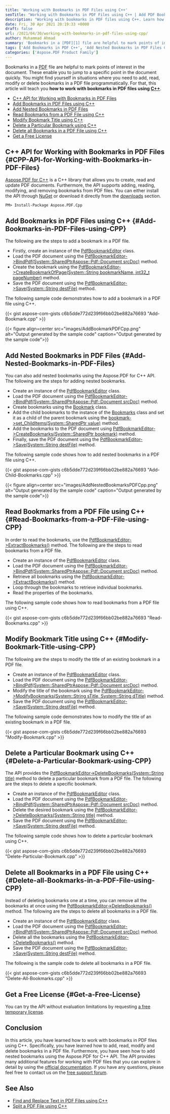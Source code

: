 ```yaml
---
title: 'Working with Bookmarks in PDF Files using C++'
seoTitle: "Working with Bookmarks in PDF Files using C++ | Add PDF Bookmarks"
description: "Working with bookmarks in PDF files using C++. Learn how to add, read, modify and remove bookmarks within your C++ applications with a simple-to-use API."
date: Fri, 30 Apr 2021 20:19:33 +0000
draft: false
url: /2021/04/30/working-with-bookmarks-in-pdf-files-using-cpp/
author: Muhammad Ahmad
summary: 'Bookmarks in a [PDF][1] file are helpful to mark points of interest in the document. These enable you to jump to that point in the document quickly. You might find yourself in situations where you need to add, modify or delete bookmarks in a PDF file programmatically. For that, this article will teach you **how to work with bookmarks in PDF files using C++**.'
tags: ['Add Bookmarks in PDF C++', 'Add Nested Bookmarks in PDF Files C++', 'Delete All Bookmarks from PDF File C++', 'Delete Particular Bookmark from PDF File C++', 'Read PDF Bookmarks C++']
categories: ['Aspose.PDF Product Family']
---
```


Bookmarks in a [PDF][2] file are helpful to mark points of interest in the document. These enable you to jump to a specific point in the document quickly. You might find yourself in situations where you need to add, read, modify or delete bookmarks in a PDF file programmatically. For that, this article will teach you **how to work with bookmarks in PDF files using [C++][3]**.

*   [C++ API for Working with Bookmarks in PDF Files][4]
*   [Add Bookmarks in PDF Files using C++][5]
*   [Add Nested Bookmarks in PDF Files][6]
*   [Read Bookmarks from a PDF File using C++][7]
*   [Modify Bookmark Title using C++][8]
*   [Delete a Particular Bookmark using C++][9]
*   [Delete all Bookmarks in a PDF File using C++][10]
*   [Get a Free License][11]

## C++ API for Working with Bookmarks in PDF Files {#CPP-API-for-Working-with-Bookmarks-in-PDF-Files}

[Aspose.PDF for C++][12] is a C++ library that allows you to create, read and update PDF documents. Furthermore, the API supports adding, reading, modifying, and removing bookmarks from PDF files. You can either install the API through [NuGet][13] or download it directly from the [downloads][14] section.

```
PM> Install-Package Aspose.PDF.Cpp
```

## Add Bookmarks in PDF Files using C++ {#Add-Bookmarks-in-PDF-Files-using-CPP}

The following are the steps to add a bookmark in a PDF file.

*   Firstly, create an instance of the [PdfBookmarkEditor][15] class.
*   Load the PDF document using the [PdfBookmarkEditor->BindPdf(System::SharedPtr<Aspose::Pdf::Document> srcDoc)][16] method.
*   Create the bookmark using the [PdfBookmarkEditor->CreateBookmarkOfPage(System::String bookmarkName, int32\_t pageNumber)][17] method.
*   Save the PDF document using the [PdfBookmarkEditor->Save(System::String destFile)][18] method.

The following sample code demonstrates how to add a bookmark in a PDF file using C++.

{{< gist aspose-com-gists c6b5dde772d239f66bb02be882a76693 "Add-Bookmark.cpp" >}}



{{< figure align=center src="images/AddBookmarkPDFCpp.png" alt="Output generated by the sample code" caption="Output generated by the sample code">}}


## Add Nested Bookmarks in PDF Files {#Add-Nested-Bookmarks-in-PDF-Files}

You can also add nested bookmarks using the Aspose.PDF for C++ API. The following are the steps for adding nested bookmarks.

*   Create an instance of the [PdfBookmarkEditor][19] class.
*   Load the PDF document using the [PdfBookmarkEditor->BindPdf(System::SharedPtr<Aspose::Pdf::Document> srcDoc)][20] method.
*   Create bookmarks using the [Bookmark][21] class.
*   Add the child bookmarks to the instance of the [Bookmarks][22] class and set it as a child of the parent bookmark using the [bookmark->set\_ChildItems(System::SharedPtr<Bookmarks> value)][23] method.
*   Add the bookmarks to the PDF document using [PdfBookmarkEditor->CreateBookmarks(System::SharedPtr<Bookmark> bookmark)][24] method.
*   Finally, save the PDF document using the [PdfBookmarkEditor->Save(System::String destFile)][25] method.

The following sample code shows how to add nested bookmarks in a PDF file using C++.

{{< gist aspose-com-gists c6b5dde772d239f66bb02be882a76693 "Add-Child-Bookmarks.cpp" >}}



{{< figure align=center src="images/AddNestedBookmarksPDFCpp.png" alt="Output generated by the sample code" caption="Output generated by the sample code">}}


## Read Bookmarks from a PDF File using C++ {#Read-Bookmarks-from-a-PDF-File-using-CPP}

In order to read the bookmarks, use the [PdfBookmarkEditor->ExtractBookmarks()][26] method. The following are the steps to read bookmarks from a PDF file.

*   Create an instance of the [PdfBookmarkEditor][27] class.
*   Load the PDF document using the [PdfBookmarkEditor->BindPdf(System::SharedPtr<Aspose::Pdf::Document> srcDoc)][28] method.
*   Retrieve all bookmarks using the [PdfBookmarkEditor->ExtractBookmarks()][29] method.
*   Loop through the bookmarks to retrieve individual bookmarks.
*   Read the properties of the bookmarks.

The following sample code shows how to read bookmarks from a PDF file using C++.

{{< gist aspose-com-gists c6b5dde772d239f66bb02be882a76693 "Read-Bookmarks.cpp" >}}

## Modify Bookmark Title using C++ {#Modify-Bookmark-Title-using-CPP}

The following are the steps to modify the title of an existing bookmark in a PDF file.

*   Create an instance of the [PdfBookmarkEditor][30] class.
*   Load the PDF document using the [PdfBookmarkEditor->BindPdf(System::SharedPtr<Aspose::Pdf::Document> srcDoc)][31] method.
*   Modify the title of the bookmark using the [PdfBookmarkEditor->ModifyBookmarks(System::String sTitle, System::String dTitle)][32] method.
*   Save the PDF document using the [PdfBookmarkEditor->Save(System::String destFile)][33] method.

The following sample code demonstrates how to modify the title of an existing bookmark in a PDF file.

{{< gist aspose-com-gists c6b5dde772d239f66bb02be882a76693 "Modify-Bookmark.cpp" >}}

## Delete a Particular Bookmark using C++ {#Delete-a-Particular-Bookmark-using-CPP}

The API provides the [PdfBookmarkEditor->DeleteBookmarks(System::String title)][34] method to delete a particular bookmark from a PDF file. The following are the steps to delete a specific bookmark.

*   Create an instance of the [PdfBookmarkEditor][35] class.
*   Load the PDF document using the [PdfBookmarkEditor->BindPdf(System::SharedPtr<Aspose::Pdf::Document> srcDoc)][36] method.
*   Delete the desired bookmark using the [PdfBookmarkEditor->DeleteBookmarks(System::String title)][37] method.
*   Save the PDF document using the [PdfBookmarkEditor->Save(System::String destFile)][38] method.

The following sample code shows how to delete a particular bookmark using C++.

{{< gist aspose-com-gists c6b5dde772d239f66bb02be882a76693 "Delete-Particular-Bookmark.cpp" >}}

## Delete all Bookmarks in a PDF File using C++ {#Delete-all-Bookmarks-in-a-PDF-File-using-CPP}

Instead of deleting bookmarks one at a time, you can remove all the bookmarks at once using the [PdfBookmarkEditor->DeleteBookmarks()][39] method. The following are the steps to delete all bookmarks in a PDF file.

*   Create an instance of the [PdfBookmarkEditor][40] class.
*   Load the PDF document using the [PdfBookmarkEditor->BindPdf(System::SharedPtr<Aspose::Pdf::Document> srcDoc)][41] method.
*   Delete all the bookmarks using the [PdfBookmarkEditor->DeleteBookmarks()][42] method.
*   Save the PDF document using the [PdfBookmarkEditor->Save(System::String destFile)][43] method.

The following is the sample code to delete all bookmarks in a PDF file.

{{< gist aspose-com-gists c6b5dde772d239f66bb02be882a76693 "Delete-All-Bookmarks.cpp" >}}

## Get a Free License {#Get-a-Free-License}

You can try the API without evaluation limitations by requesting [a free temporary license][44].

## Conclusion

In this article, you have learned how to work with bookmarks in PDF files using C++. Specifically, you have learned how to add, read, modify and delete bookmarks in a PDF file. Furthermore, you have seen how to add nested bookmarks using the Aspose.PDF for C++ API. The API provides many additional features for working with PDF files that you can explore in detail by using the [official documentation][45]. If you have any questions, please feel free to contact us on the [free support forum][46].

## See Also

*   [Find and Replace Text in PDF Files using C++][47]
*   [Split a PDF File using C++][48]




[1]: https://docs.fileformat.com/pdf/
[2]: https://docs.fileformat.com/pdf/
[3]: https://docs.fileformat.com/programming/cpp/
[4]: #CPP-API-for-Working-with-Bookmarks-in-PDF-Files
[5]: #Add-Bookmarks-in-PDF-Files-using-CPP
[6]: #Add-Nested-Bookmarks-in-PDF-Files
[7]: #Read-Bookmarks-from-a-PDF-File-using-CPP
[8]: #Modify-Bookmark-Title-using-CPP
[9]: #Delete-a-Particular-Bookmark-using-CPP
[10]: #Delete-all-Bookmarks-in-a-PDF-File-using-CPP
[11]: #Get-a-Free-License
[12]: https://products.aspose.com/pdf/cpp
[13]: https://www.nuget.org/packages/Aspose.Pdf.cpp
[14]: https://downloads.aspose.com/pdf/cpp
[15]: https://apireference.aspose.com/pdf/cpp/class/aspose.pdf.facades.pdf_bookmark_editor
[16]: https://apireference.aspose.com/pdf/cpp/class/aspose.pdf.facades.facade#af78eeeca28cdc85d0341f6f2adb79878
[17]: https://apireference.aspose.com/pdf/cpp/class/aspose.pdf.facades.pdf_bookmark_editor#aa57cfc76a65705f562803a35b496b5f6
[18]: https://apireference.aspose.com/pdf/cpp/class/aspose.pdf.facades.saveable_facade#a2b2bd2613b7cacf148c3cc37490ea969
[19]: https://apireference.aspose.com/pdf/cpp/class/aspose.pdf.facades.pdf_bookmark_editor
[20]: https://apireference.aspose.com/pdf/cpp/class/aspose.pdf.facades.facade#af78eeeca28cdc85d0341f6f2adb79878
[21]: https://apireference.aspose.com/pdf/cpp/class/aspose.pdf.facades.bookmark
[22]: https://apireference.aspose.com/pdf/cpp/class/aspose.pdf.facades.bookmarks
[23]: https://apireference.aspose.com/pdf/cpp/class/aspose.pdf.facades.bookmark#a5f078aa88aaf35730583087a9a91ce48
[24]: https://apireference.aspose.com/pdf/cpp/class/aspose.pdf.facades.pdf_bookmark_editor#a7d64a14b79a8494b0e0b0dd05f6475aa
[25]: https://apireference.aspose.com/pdf/cpp/class/aspose.pdf.facades.saveable_facade#a2b2bd2613b7cacf148c3cc37490ea969
[26]: https://apireference.aspose.com/pdf/cpp/class/aspose.pdf.facades.pdf_bookmark_editor#a10ab0d17002ef97be9d854ecb0fb34e8
[27]: https://apireference.aspose.com/pdf/cpp/class/aspose.pdf.facades.pdf_bookmark_editor
[28]: https://apireference.aspose.com/pdf/cpp/class/aspose.pdf.facades.facade#af78eeeca28cdc85d0341f6f2adb79878
[29]: https://apireference.aspose.com/pdf/cpp/class/aspose.pdf.facades.pdf_bookmark_editor#a10ab0d17002ef97be9d854ecb0fb34e8
[30]: https://apireference.aspose.com/pdf/cpp/class/aspose.pdf.facades.pdf_bookmark_editor
[31]: https://apireference.aspose.com/pdf/cpp/class/aspose.pdf.facades.facade#af78eeeca28cdc85d0341f6f2adb79878
[32]: https://apireference.aspose.com/pdf/cpp/class/aspose.pdf.facades.pdf_bookmark_editor#a5473cf24001950418b0791e09eda9e7c
[33]: https://apireference.aspose.com/pdf/cpp/class/aspose.pdf.facades.saveable_facade#a2b2bd2613b7cacf148c3cc37490ea969
[34]: https://apireference.aspose.com/pdf/cpp/class/aspose.pdf.facades.pdf_bookmark_editor#a1383c9a1fdb3439fe0b36d2b07185385
[35]: https://apireference.aspose.com/pdf/cpp/class/aspose.pdf.facades.pdf_bookmark_editor
[36]: https://apireference.aspose.com/pdf/cpp/class/aspose.pdf.facades.facade#af78eeeca28cdc85d0341f6f2adb79878
[37]: https://apireference.aspose.com/pdf/cpp/class/aspose.pdf.facades.pdf_bookmark_editor#a1383c9a1fdb3439fe0b36d2b07185385
[38]: https://apireference.aspose.com/pdf/cpp/class/aspose.pdf.facades.saveable_facade#a2b2bd2613b7cacf148c3cc37490ea969
[39]: https://apireference.aspose.com/pdf/cpp/class/aspose.pdf.facades.pdf_bookmark_editor#a8697fe1fcfcfe4510f77306863c374e1
[40]: https://apireference.aspose.com/pdf/cpp/class/aspose.pdf.facades.pdf_bookmark_editor
[41]: https://apireference.aspose.com/pdf/cpp/class/aspose.pdf.facades.facade#af78eeeca28cdc85d0341f6f2adb79878
[42]: https://apireference.aspose.com/pdf/cpp/class/aspose.pdf.facades.pdf_bookmark_editor#a8697fe1fcfcfe4510f77306863c374e1
[43]: https://apireference.aspose.com/pdf/cpp/class/aspose.pdf.facades.saveable_facade#a2b2bd2613b7cacf148c3cc37490ea969
[44]: https://purchase.aspose.com/temporary-license
[45]: https://docs.aspose.com/pdf/cpp/developer-guide/
[46]: https://forum.aspose.com/c/pdf/10
[47]: https://blog.aspose.com/2021/03/11/find-and-replace-text-in-pdf-files-using-cpp/
[48]: https://blog.aspose.com/2021/03/19/split-a-pdf-file-using-cpp/





